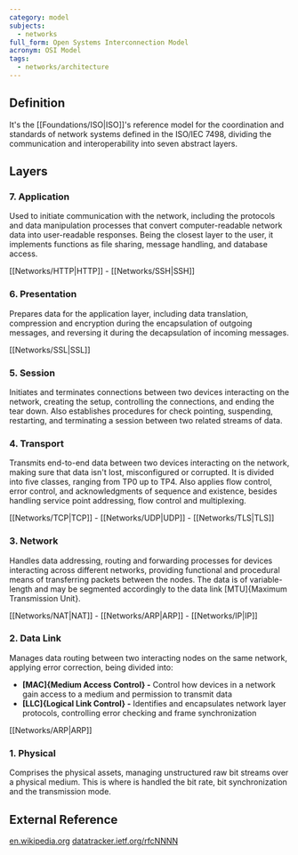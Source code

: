 ```yaml
---
category: model
subjects:
  - networks
full_form: Open Systems Interconnection Model
acronym: OSI Model
tags:
  - networks/architecture
---
```


## Definition
It's the [[Foundations/ISO|ISO]]'s reference model for the coordination and standards of network systems defined in the ISO/IEC 7498, dividing the communication and interoperability into seven abstract layers.

## Layers
### 7. Application
Used to initiate communication with the network, including the protocols and data manipulation processes that convert computer-readable network data into user-readable responses. Being the closest layer to the user, it implements functions as file sharing, message handling, and database access.

[[Networks/HTTP|HTTP]] - [[Networks/SSH|SSH]]

### 6. Presentation
Prepares data for the application layer, including data translation, compression and encryption during the encapsulation of outgoing messages, and reversing it during the decapsulation of incoming messages.

[[Networks/SSL|SSL]]

### 5. Session
Initiates and terminates connections between two devices interacting on the network, creating the setup, controlling the connections, and ending the tear down. Also establishes procedures for check pointing, suspending, restarting, and terminating a session between two related streams of data.

### 4. Transport
Transmits end-to-end data between two devices interacting on the network, making sure that data isn't lost, misconfigured or corrupted. It is divided into five classes, ranging from TP0 up to TP4. Also applies flow control, error control, and acknowledgments of sequence and existence, besides handling service point addressing, flow control and multiplexing.

[[Networks/TCP|TCP]] - [[Networks/UDP|UDP]] - [[Networks/TLS|TLS]]

### 3. Network
Handles data addressing, routing and forwarding processes for devices interacting across different networks, providing functional and procedural means of transferring packets between the nodes. The data is of variable-length and may be segmented accordingly to the data link [MTU]{Maximum Transmission Unit}.

[[Networks/NAT|NAT]] - [[Networks/ARP|ARP]] - [[Networks/IP|IP]]

### 2. Data Link
Manages data routing between two interacting nodes on the same network, applying error correction, being divided into:

- **[MAC]{Medium Access Control} -** Control how devices in a network gain access to a medium and permission to transmit data
- **[LLC]{Logical Link Control} -** Identifies and encapsulates network layer protocols, controlling error checking and frame synchronization

[[Networks/ARP|ARP]]

### 1. Physical
Comprises the physical assets, managing unstructured raw bit streams over a physical medium. This is where is handled the bit rate, bit synchronization and the transmission mode.

## External Reference
[en.wikipedia.org](https://en.wikipedia.org/wiki/OSI_model)
[datatracker.ietf.org/rfcNNNN](https://datatracker.ietf.org/doc/html/)